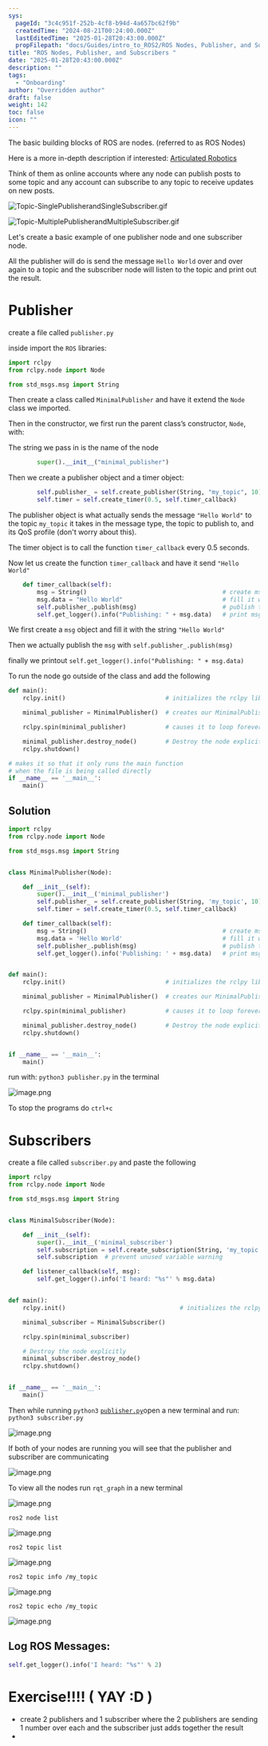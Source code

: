 ```yaml
---
sys:
  pageId: "3c4c951f-252b-4cf8-b94d-4a657bc62f9b"
  createdTime: "2024-08-21T00:24:00.000Z"
  lastEditedTime: "2025-01-28T20:43:00.000Z"
  propFilepath: "docs/Guides/intro_to_ROS2/ROS Nodes, Publisher, and Subscribers .md"
title: "ROS Nodes, Publisher, and Subscribers "
date: "2025-01-28T20:43:00.000Z"
description: ""
tags:
  - "Onboarding"
author: "Overridden author"
draft: false
weight: 142
toc: false
icon: ""
---
```


The basic building blocks of ROS are nodes. (referred to as ROS Nodes)

Here is a more in-depth description if interested: [Articulated Robotics](https://articulatedrobotics.xyz/tutorials/ready-for-ros/ros-overview#2-nodes)

Think of them as online accounts where any node can publish posts to some topic and any account can subscribe to any topic to receive updates on new posts.

![Topic-SinglePublisherandSingleSubscriber.gif](https://docs.ros.org/en/humble/_images/Topic-SinglePublisherandSingleSubscriber.gif)

![Topic-MultiplePublisherandMultipleSubscriber.gif](https://docs.ros.org/en/humble/_images/Topic-MultiplePublisherandMultipleSubscriber.gif)

Let's create a basic example of one publisher node and one subscriber node.

All the publisher will do is send the message `Hello World` over and over again to a topic and the subscriber node will listen to the topic and print out the result.

# Publisher

create a file called `publisher.py` 

inside import the `ROS` libraries:

```python
import rclpy
from rclpy.node import Node

from std_msgs.msg import String
```

Then create a class called `MinimalPublisher` and have it extend the `Node` class we imported.

Then in the constructor, we first run the parent class’s constructor, `Node`, with:

The string we pass in is the name of the node

```python
        super().__init__("minimal_publisher")
```

Then we create a publisher object and a timer object:

```python
        self.publisher_ = self.create_publisher(String, "my_topic", 10)
        self.timer = self.create_timer(0.5, self.timer_callback)
```

The publisher object is what actually sends the message `"Hello World"` to the topic `my_topic` it takes in the message type, the topic to publish to, and its QoS profile (don't worry about this).

The timer object is to call the function `timer_callback` every 0.5 seconds.

Now let us create the function `timer_callback` and have it send `"Hello World"`

```python
    def timer_callback(self):
        msg = String()                                      # create msg object
        msg.data = "Hello World"                            # fill it with data
        self.publisher_.publish(msg)                        # publish the message
        self.get_logger().info("Publishing: " + msg.data)   # print msg
```

We first create a `msg` object and fill it with the string `"Hello World"`

Then we actually publish the `msg` with `self.publisher_.publish(msg)`

finally we printout `self.get_logger().info("Publishing: " + msg.data)`

To run the node go outside of the class and add the following

```python
def main():
    rclpy.init()                            # initializes the rclpy library

    minimal_publisher = MinimalPublisher()  # creates our MinimalPublisher object

    rclpy.spin(minimal_publisher)           # causes it to loop forever

    minimal_publisher.destroy_node()        # Destroy the node explicitly
    rclpy.shutdown()

# makes it so that it only runs the main function
# when the file is being called directly
if __name__ == '__main__': 
    main()
```

## Solution

```python
import rclpy
from rclpy.node import Node

from std_msgs.msg import String


class MinimalPublisher(Node):

    def __init__(self):
        super().__init__('minimal_publisher')
        self.publisher_ = self.create_publisher(String, 'my_topic', 10)
        self.timer = self.create_timer(0.5, self.timer_callback)

    def timer_callback(self):
        msg = String()                                      # create msg object
        msg.data = 'Hello World'                            # fill it with data
        self.publisher_.publish(msg)                        # publish the message
        self.get_logger().info('Publishing: ' + msg.data)   # print msg


def main():
    rclpy.init()                            # initializes the rclpy library

    minimal_publisher = MinimalPublisher()  # creates our MinimalPublisher object

    rclpy.spin(minimal_publisher)           # causes it to loop forever

    minimal_publisher.destroy_node()        # Destroy the node explicitly
    rclpy.shutdown()


if __name__ == '__main__':
    main()
```

run with: `python3 publisher.py` in the terminal

![image.png](https://prod-files-secure.s3.us-west-2.amazonaws.com/d518164a-d88e-44d1-a4ee-3adb3bd8bce0/9214accb-ad5b-44f1-a31c-b3167c59138b/image.png?X-Amz-Algorithm=AWS4-HMAC-SHA256&X-Amz-Content-Sha256=UNSIGNED-PAYLOAD&X-Amz-Credential=ASIAZI2LB46633J7EAAO%2F20250705%2Fus-west-2%2Fs3%2Faws4_request&X-Amz-Date=20250705T150751Z&X-Amz-Expires=3600&X-Amz-Security-Token=IQoJb3JpZ2luX2VjED4aCXVzLXdlc3QtMiJIMEYCIQCOCgw1U95DIcx585Xuk%2BLs2tgf7%2BdXCHxKZjyGJ8cE4gIhANAGt0cZJlMYavbWy%2FOlDqlVeeoDzwlcYHKd3SYm%2F%2BmqKv8DCEYQABoMNjM3NDIzMTgzODA1IgwhNd5gn9JcEMpdBnoq3AOpsfm7sHJ7xCCXEUYCpQT%2F99fwJAWPhxhEVYc3L2dmQBTz33tm7pZbYaE2OPKLAY18q9m4KLtT%2FG7ASda0SDl0zlFLa4Pzm5aJurVC5Du71dB%2FHvHzOSfob8QklkGAwNYaQue0idq2jgCkkYVS%2FEdowVoqHi%2BNiNa4bxBLOpW5u45hNWmRO1Oc9tRQBiCX5dFY8QfKiOUsU%2B8PiQnMEwdXu1%2FI8YYB80tg%2Bk5lhfzil4ffu2xYC5TQR5LwLd%2FBzW6qRa6mi7V2BKQ5xKBvNUkaq28Zp7CevIsLm4D%2B7q%2F0WSZgz4OaN%2BkrqPqCaAOoWOWNQY3dl%2FDdiEeg6g57nOi4d6Dr%2Fbowid9n3kZ5aU28r92xRw5EVLRdoQNkYpjHmvMFWg1I2xl3m0WIKldl5FpQ8lYxHlqU5PBW0IHJ9q%2FPd4vf%2BS5bMdy%2FdQ1fE1jRhHIuaj3SG%2BbaBM%2BvnxS3SBW3a1lTxI26d61DxqzAhLFhUmt7PY2rKum3pIDhY%2FHD3T8z66XMhGsqcTHpRbqW8pO3K3K74B8nIaDCfsS6bm84ornVFFOoaEmvBCE0uioH1wuIjTbTfCdpCbAS8%2Bs4Bte2E6iFM7jGnoD2p4ApEY93CESC%2B%2B%2FCgKojH7Y4dzCOzKTDBjqkAZPu0LvaUy1T1jpWpE4Y%2F9lFm9zIV3jBa%2BLAGbs5in1Tj9Srx7QB%2FnPn%2Fl%2BQs90cDeMiA%2BxkTB%2Fqp7G4S2tsek3vW8qzat4D3om8kHXc0WXyvLZ2Awd8z4ANj2qx8ksZ7z6AB4ywjpcqyT5gBeddnIUaLdTUQ0kxgkWFNa2MPsqORJ0d532VnnemIaSniSo9Z7USb67h8qvNPTVtmqgOUoXS3W4M&X-Amz-Signature=13d6f6dc74de0a5c886f6be578f600e37d19fc646835ff539c57c11e19ced143&X-Amz-SignedHeaders=host&x-amz-checksum-mode=ENABLED&x-id=GetObject)

To stop the programs do `ctrl+c`

# Subscribers

create a file called `subscriber.py` and paste the following

```python
import rclpy
from rclpy.node import Node

from std_msgs.msg import String


class MinimalSubscriber(Node):

    def __init__(self):
        super().__init__('minimal_subscriber')
        self.subscription = self.create_subscription(String, 'my_topic', self.listener_callback, 10)
        self.subscription  # prevent unused variable warning

    def listener_callback(self, msg):
        self.get_logger().info('I heard: "%s"' % msg.data)


def main():
    rclpy.init()                                # initializes the rclpy library

    minimal_subscriber = MinimalSubscriber()

    rclpy.spin(minimal_subscriber)

    # Destroy the node explicitly
    minimal_subscriber.destroy_node()
    rclpy.shutdown()


if __name__ == '__main__':
    main()
```

Then while running `python3` [`publisher.py`](http://publisher.py/)open a new terminal and run: `python3 subscriber.py` 

![image.png](https://prod-files-secure.s3.us-west-2.amazonaws.com/d518164a-d88e-44d1-a4ee-3adb3bd8bce0/611fccf2-c738-4dbd-94e9-98f209092866/image.png?X-Amz-Algorithm=AWS4-HMAC-SHA256&X-Amz-Content-Sha256=UNSIGNED-PAYLOAD&X-Amz-Credential=ASIAZI2LB46633J7EAAO%2F20250705%2Fus-west-2%2Fs3%2Faws4_request&X-Amz-Date=20250705T150751Z&X-Amz-Expires=3600&X-Amz-Security-Token=IQoJb3JpZ2luX2VjED4aCXVzLXdlc3QtMiJIMEYCIQCOCgw1U95DIcx585Xuk%2BLs2tgf7%2BdXCHxKZjyGJ8cE4gIhANAGt0cZJlMYavbWy%2FOlDqlVeeoDzwlcYHKd3SYm%2F%2BmqKv8DCEYQABoMNjM3NDIzMTgzODA1IgwhNd5gn9JcEMpdBnoq3AOpsfm7sHJ7xCCXEUYCpQT%2F99fwJAWPhxhEVYc3L2dmQBTz33tm7pZbYaE2OPKLAY18q9m4KLtT%2FG7ASda0SDl0zlFLa4Pzm5aJurVC5Du71dB%2FHvHzOSfob8QklkGAwNYaQue0idq2jgCkkYVS%2FEdowVoqHi%2BNiNa4bxBLOpW5u45hNWmRO1Oc9tRQBiCX5dFY8QfKiOUsU%2B8PiQnMEwdXu1%2FI8YYB80tg%2Bk5lhfzil4ffu2xYC5TQR5LwLd%2FBzW6qRa6mi7V2BKQ5xKBvNUkaq28Zp7CevIsLm4D%2B7q%2F0WSZgz4OaN%2BkrqPqCaAOoWOWNQY3dl%2FDdiEeg6g57nOi4d6Dr%2Fbowid9n3kZ5aU28r92xRw5EVLRdoQNkYpjHmvMFWg1I2xl3m0WIKldl5FpQ8lYxHlqU5PBW0IHJ9q%2FPd4vf%2BS5bMdy%2FdQ1fE1jRhHIuaj3SG%2BbaBM%2BvnxS3SBW3a1lTxI26d61DxqzAhLFhUmt7PY2rKum3pIDhY%2FHD3T8z66XMhGsqcTHpRbqW8pO3K3K74B8nIaDCfsS6bm84ornVFFOoaEmvBCE0uioH1wuIjTbTfCdpCbAS8%2Bs4Bte2E6iFM7jGnoD2p4ApEY93CESC%2B%2B%2FCgKojH7Y4dzCOzKTDBjqkAZPu0LvaUy1T1jpWpE4Y%2F9lFm9zIV3jBa%2BLAGbs5in1Tj9Srx7QB%2FnPn%2Fl%2BQs90cDeMiA%2BxkTB%2Fqp7G4S2tsek3vW8qzat4D3om8kHXc0WXyvLZ2Awd8z4ANj2qx8ksZ7z6AB4ywjpcqyT5gBeddnIUaLdTUQ0kxgkWFNa2MPsqORJ0d532VnnemIaSniSo9Z7USb67h8qvNPTVtmqgOUoXS3W4M&X-Amz-Signature=cce7d6fe024fbda2d8ccd37d56a6592f659cd421c85ebffeffbd5bf20019bffb&X-Amz-SignedHeaders=host&x-amz-checksum-mode=ENABLED&x-id=GetObject)

If both of your nodes are running you will see that the publisher and subscriber are communicating

![image.png](https://prod-files-secure.s3.us-west-2.amazonaws.com/d518164a-d88e-44d1-a4ee-3adb3bd8bce0/eea428b5-1cf0-43bb-a30b-81cbaf6c5c78/image.png?X-Amz-Algorithm=AWS4-HMAC-SHA256&X-Amz-Content-Sha256=UNSIGNED-PAYLOAD&X-Amz-Credential=ASIAZI2LB46633J7EAAO%2F20250705%2Fus-west-2%2Fs3%2Faws4_request&X-Amz-Date=20250705T150751Z&X-Amz-Expires=3600&X-Amz-Security-Token=IQoJb3JpZ2luX2VjED4aCXVzLXdlc3QtMiJIMEYCIQCOCgw1U95DIcx585Xuk%2BLs2tgf7%2BdXCHxKZjyGJ8cE4gIhANAGt0cZJlMYavbWy%2FOlDqlVeeoDzwlcYHKd3SYm%2F%2BmqKv8DCEYQABoMNjM3NDIzMTgzODA1IgwhNd5gn9JcEMpdBnoq3AOpsfm7sHJ7xCCXEUYCpQT%2F99fwJAWPhxhEVYc3L2dmQBTz33tm7pZbYaE2OPKLAY18q9m4KLtT%2FG7ASda0SDl0zlFLa4Pzm5aJurVC5Du71dB%2FHvHzOSfob8QklkGAwNYaQue0idq2jgCkkYVS%2FEdowVoqHi%2BNiNa4bxBLOpW5u45hNWmRO1Oc9tRQBiCX5dFY8QfKiOUsU%2B8PiQnMEwdXu1%2FI8YYB80tg%2Bk5lhfzil4ffu2xYC5TQR5LwLd%2FBzW6qRa6mi7V2BKQ5xKBvNUkaq28Zp7CevIsLm4D%2B7q%2F0WSZgz4OaN%2BkrqPqCaAOoWOWNQY3dl%2FDdiEeg6g57nOi4d6Dr%2Fbowid9n3kZ5aU28r92xRw5EVLRdoQNkYpjHmvMFWg1I2xl3m0WIKldl5FpQ8lYxHlqU5PBW0IHJ9q%2FPd4vf%2BS5bMdy%2FdQ1fE1jRhHIuaj3SG%2BbaBM%2BvnxS3SBW3a1lTxI26d61DxqzAhLFhUmt7PY2rKum3pIDhY%2FHD3T8z66XMhGsqcTHpRbqW8pO3K3K74B8nIaDCfsS6bm84ornVFFOoaEmvBCE0uioH1wuIjTbTfCdpCbAS8%2Bs4Bte2E6iFM7jGnoD2p4ApEY93CESC%2B%2B%2FCgKojH7Y4dzCOzKTDBjqkAZPu0LvaUy1T1jpWpE4Y%2F9lFm9zIV3jBa%2BLAGbs5in1Tj9Srx7QB%2FnPn%2Fl%2BQs90cDeMiA%2BxkTB%2Fqp7G4S2tsek3vW8qzat4D3om8kHXc0WXyvLZ2Awd8z4ANj2qx8ksZ7z6AB4ywjpcqyT5gBeddnIUaLdTUQ0kxgkWFNa2MPsqORJ0d532VnnemIaSniSo9Z7USb67h8qvNPTVtmqgOUoXS3W4M&X-Amz-Signature=ca4988bb140f4fa3914869c8a71cf8df9bb09f7bff129eded8d42f8c21977a99&X-Amz-SignedHeaders=host&x-amz-checksum-mode=ENABLED&x-id=GetObject)

To view all the nodes run `rqt_graph` in a new terminal

![image.png](https://prod-files-secure.s3.us-west-2.amazonaws.com/d518164a-d88e-44d1-a4ee-3adb3bd8bce0/1d98e964-4318-4d62-b5c4-8c8f78368598/image.png?X-Amz-Algorithm=AWS4-HMAC-SHA256&X-Amz-Content-Sha256=UNSIGNED-PAYLOAD&X-Amz-Credential=ASIAZI2LB46633J7EAAO%2F20250705%2Fus-west-2%2Fs3%2Faws4_request&X-Amz-Date=20250705T150751Z&X-Amz-Expires=3600&X-Amz-Security-Token=IQoJb3JpZ2luX2VjED4aCXVzLXdlc3QtMiJIMEYCIQCOCgw1U95DIcx585Xuk%2BLs2tgf7%2BdXCHxKZjyGJ8cE4gIhANAGt0cZJlMYavbWy%2FOlDqlVeeoDzwlcYHKd3SYm%2F%2BmqKv8DCEYQABoMNjM3NDIzMTgzODA1IgwhNd5gn9JcEMpdBnoq3AOpsfm7sHJ7xCCXEUYCpQT%2F99fwJAWPhxhEVYc3L2dmQBTz33tm7pZbYaE2OPKLAY18q9m4KLtT%2FG7ASda0SDl0zlFLa4Pzm5aJurVC5Du71dB%2FHvHzOSfob8QklkGAwNYaQue0idq2jgCkkYVS%2FEdowVoqHi%2BNiNa4bxBLOpW5u45hNWmRO1Oc9tRQBiCX5dFY8QfKiOUsU%2B8PiQnMEwdXu1%2FI8YYB80tg%2Bk5lhfzil4ffu2xYC5TQR5LwLd%2FBzW6qRa6mi7V2BKQ5xKBvNUkaq28Zp7CevIsLm4D%2B7q%2F0WSZgz4OaN%2BkrqPqCaAOoWOWNQY3dl%2FDdiEeg6g57nOi4d6Dr%2Fbowid9n3kZ5aU28r92xRw5EVLRdoQNkYpjHmvMFWg1I2xl3m0WIKldl5FpQ8lYxHlqU5PBW0IHJ9q%2FPd4vf%2BS5bMdy%2FdQ1fE1jRhHIuaj3SG%2BbaBM%2BvnxS3SBW3a1lTxI26d61DxqzAhLFhUmt7PY2rKum3pIDhY%2FHD3T8z66XMhGsqcTHpRbqW8pO3K3K74B8nIaDCfsS6bm84ornVFFOoaEmvBCE0uioH1wuIjTbTfCdpCbAS8%2Bs4Bte2E6iFM7jGnoD2p4ApEY93CESC%2B%2B%2FCgKojH7Y4dzCOzKTDBjqkAZPu0LvaUy1T1jpWpE4Y%2F9lFm9zIV3jBa%2BLAGbs5in1Tj9Srx7QB%2FnPn%2Fl%2BQs90cDeMiA%2BxkTB%2Fqp7G4S2tsek3vW8qzat4D3om8kHXc0WXyvLZ2Awd8z4ANj2qx8ksZ7z6AB4ywjpcqyT5gBeddnIUaLdTUQ0kxgkWFNa2MPsqORJ0d532VnnemIaSniSo9Z7USb67h8qvNPTVtmqgOUoXS3W4M&X-Amz-Signature=dd352c2f21909a19453aa96ce7415305c2bf171b9c330a4a07027c473074a6ef&X-Amz-SignedHeaders=host&x-amz-checksum-mode=ENABLED&x-id=GetObject)

`ros2 node list`

![image.png](https://prod-files-secure.s3.us-west-2.amazonaws.com/d518164a-d88e-44d1-a4ee-3adb3bd8bce0/680ac8cf-e6d9-4164-9ece-5b9a6fccffee/image.png?X-Amz-Algorithm=AWS4-HMAC-SHA256&X-Amz-Content-Sha256=UNSIGNED-PAYLOAD&X-Amz-Credential=ASIAZI2LB46633J7EAAO%2F20250705%2Fus-west-2%2Fs3%2Faws4_request&X-Amz-Date=20250705T150751Z&X-Amz-Expires=3600&X-Amz-Security-Token=IQoJb3JpZ2luX2VjED4aCXVzLXdlc3QtMiJIMEYCIQCOCgw1U95DIcx585Xuk%2BLs2tgf7%2BdXCHxKZjyGJ8cE4gIhANAGt0cZJlMYavbWy%2FOlDqlVeeoDzwlcYHKd3SYm%2F%2BmqKv8DCEYQABoMNjM3NDIzMTgzODA1IgwhNd5gn9JcEMpdBnoq3AOpsfm7sHJ7xCCXEUYCpQT%2F99fwJAWPhxhEVYc3L2dmQBTz33tm7pZbYaE2OPKLAY18q9m4KLtT%2FG7ASda0SDl0zlFLa4Pzm5aJurVC5Du71dB%2FHvHzOSfob8QklkGAwNYaQue0idq2jgCkkYVS%2FEdowVoqHi%2BNiNa4bxBLOpW5u45hNWmRO1Oc9tRQBiCX5dFY8QfKiOUsU%2B8PiQnMEwdXu1%2FI8YYB80tg%2Bk5lhfzil4ffu2xYC5TQR5LwLd%2FBzW6qRa6mi7V2BKQ5xKBvNUkaq28Zp7CevIsLm4D%2B7q%2F0WSZgz4OaN%2BkrqPqCaAOoWOWNQY3dl%2FDdiEeg6g57nOi4d6Dr%2Fbowid9n3kZ5aU28r92xRw5EVLRdoQNkYpjHmvMFWg1I2xl3m0WIKldl5FpQ8lYxHlqU5PBW0IHJ9q%2FPd4vf%2BS5bMdy%2FdQ1fE1jRhHIuaj3SG%2BbaBM%2BvnxS3SBW3a1lTxI26d61DxqzAhLFhUmt7PY2rKum3pIDhY%2FHD3T8z66XMhGsqcTHpRbqW8pO3K3K74B8nIaDCfsS6bm84ornVFFOoaEmvBCE0uioH1wuIjTbTfCdpCbAS8%2Bs4Bte2E6iFM7jGnoD2p4ApEY93CESC%2B%2B%2FCgKojH7Y4dzCOzKTDBjqkAZPu0LvaUy1T1jpWpE4Y%2F9lFm9zIV3jBa%2BLAGbs5in1Tj9Srx7QB%2FnPn%2Fl%2BQs90cDeMiA%2BxkTB%2Fqp7G4S2tsek3vW8qzat4D3om8kHXc0WXyvLZ2Awd8z4ANj2qx8ksZ7z6AB4ywjpcqyT5gBeddnIUaLdTUQ0kxgkWFNa2MPsqORJ0d532VnnemIaSniSo9Z7USb67h8qvNPTVtmqgOUoXS3W4M&X-Amz-Signature=78bb5df684b843079dd4fb198624f894932eb9d7f380c1d4bc2ea391ecf48ba2&X-Amz-SignedHeaders=host&x-amz-checksum-mode=ENABLED&x-id=GetObject)

`ros2 topic list`

![image.png](https://prod-files-secure.s3.us-west-2.amazonaws.com/d518164a-d88e-44d1-a4ee-3adb3bd8bce0/eee2ebe1-27ef-4a4a-96fb-2ca54126fb29/image.png?X-Amz-Algorithm=AWS4-HMAC-SHA256&X-Amz-Content-Sha256=UNSIGNED-PAYLOAD&X-Amz-Credential=ASIAZI2LB46633J7EAAO%2F20250705%2Fus-west-2%2Fs3%2Faws4_request&X-Amz-Date=20250705T150751Z&X-Amz-Expires=3600&X-Amz-Security-Token=IQoJb3JpZ2luX2VjED4aCXVzLXdlc3QtMiJIMEYCIQCOCgw1U95DIcx585Xuk%2BLs2tgf7%2BdXCHxKZjyGJ8cE4gIhANAGt0cZJlMYavbWy%2FOlDqlVeeoDzwlcYHKd3SYm%2F%2BmqKv8DCEYQABoMNjM3NDIzMTgzODA1IgwhNd5gn9JcEMpdBnoq3AOpsfm7sHJ7xCCXEUYCpQT%2F99fwJAWPhxhEVYc3L2dmQBTz33tm7pZbYaE2OPKLAY18q9m4KLtT%2FG7ASda0SDl0zlFLa4Pzm5aJurVC5Du71dB%2FHvHzOSfob8QklkGAwNYaQue0idq2jgCkkYVS%2FEdowVoqHi%2BNiNa4bxBLOpW5u45hNWmRO1Oc9tRQBiCX5dFY8QfKiOUsU%2B8PiQnMEwdXu1%2FI8YYB80tg%2Bk5lhfzil4ffu2xYC5TQR5LwLd%2FBzW6qRa6mi7V2BKQ5xKBvNUkaq28Zp7CevIsLm4D%2B7q%2F0WSZgz4OaN%2BkrqPqCaAOoWOWNQY3dl%2FDdiEeg6g57nOi4d6Dr%2Fbowid9n3kZ5aU28r92xRw5EVLRdoQNkYpjHmvMFWg1I2xl3m0WIKldl5FpQ8lYxHlqU5PBW0IHJ9q%2FPd4vf%2BS5bMdy%2FdQ1fE1jRhHIuaj3SG%2BbaBM%2BvnxS3SBW3a1lTxI26d61DxqzAhLFhUmt7PY2rKum3pIDhY%2FHD3T8z66XMhGsqcTHpRbqW8pO3K3K74B8nIaDCfsS6bm84ornVFFOoaEmvBCE0uioH1wuIjTbTfCdpCbAS8%2Bs4Bte2E6iFM7jGnoD2p4ApEY93CESC%2B%2B%2FCgKojH7Y4dzCOzKTDBjqkAZPu0LvaUy1T1jpWpE4Y%2F9lFm9zIV3jBa%2BLAGbs5in1Tj9Srx7QB%2FnPn%2Fl%2BQs90cDeMiA%2BxkTB%2Fqp7G4S2tsek3vW8qzat4D3om8kHXc0WXyvLZ2Awd8z4ANj2qx8ksZ7z6AB4ywjpcqyT5gBeddnIUaLdTUQ0kxgkWFNa2MPsqORJ0d532VnnemIaSniSo9Z7USb67h8qvNPTVtmqgOUoXS3W4M&X-Amz-Signature=ad6f7d8d3b2de7ec2f99303dbf14b8a95061abedda7fb5089080313e384efbd4&X-Amz-SignedHeaders=host&x-amz-checksum-mode=ENABLED&x-id=GetObject)

`ros2 topic info /my_topic`

![image.png](https://prod-files-secure.s3.us-west-2.amazonaws.com/d518164a-d88e-44d1-a4ee-3adb3bd8bce0/6288ef12-cb9e-406f-b9eb-65feed3a9011/image.png?X-Amz-Algorithm=AWS4-HMAC-SHA256&X-Amz-Content-Sha256=UNSIGNED-PAYLOAD&X-Amz-Credential=ASIAZI2LB46633J7EAAO%2F20250705%2Fus-west-2%2Fs3%2Faws4_request&X-Amz-Date=20250705T150751Z&X-Amz-Expires=3600&X-Amz-Security-Token=IQoJb3JpZ2luX2VjED4aCXVzLXdlc3QtMiJIMEYCIQCOCgw1U95DIcx585Xuk%2BLs2tgf7%2BdXCHxKZjyGJ8cE4gIhANAGt0cZJlMYavbWy%2FOlDqlVeeoDzwlcYHKd3SYm%2F%2BmqKv8DCEYQABoMNjM3NDIzMTgzODA1IgwhNd5gn9JcEMpdBnoq3AOpsfm7sHJ7xCCXEUYCpQT%2F99fwJAWPhxhEVYc3L2dmQBTz33tm7pZbYaE2OPKLAY18q9m4KLtT%2FG7ASda0SDl0zlFLa4Pzm5aJurVC5Du71dB%2FHvHzOSfob8QklkGAwNYaQue0idq2jgCkkYVS%2FEdowVoqHi%2BNiNa4bxBLOpW5u45hNWmRO1Oc9tRQBiCX5dFY8QfKiOUsU%2B8PiQnMEwdXu1%2FI8YYB80tg%2Bk5lhfzil4ffu2xYC5TQR5LwLd%2FBzW6qRa6mi7V2BKQ5xKBvNUkaq28Zp7CevIsLm4D%2B7q%2F0WSZgz4OaN%2BkrqPqCaAOoWOWNQY3dl%2FDdiEeg6g57nOi4d6Dr%2Fbowid9n3kZ5aU28r92xRw5EVLRdoQNkYpjHmvMFWg1I2xl3m0WIKldl5FpQ8lYxHlqU5PBW0IHJ9q%2FPd4vf%2BS5bMdy%2FdQ1fE1jRhHIuaj3SG%2BbaBM%2BvnxS3SBW3a1lTxI26d61DxqzAhLFhUmt7PY2rKum3pIDhY%2FHD3T8z66XMhGsqcTHpRbqW8pO3K3K74B8nIaDCfsS6bm84ornVFFOoaEmvBCE0uioH1wuIjTbTfCdpCbAS8%2Bs4Bte2E6iFM7jGnoD2p4ApEY93CESC%2B%2B%2FCgKojH7Y4dzCOzKTDBjqkAZPu0LvaUy1T1jpWpE4Y%2F9lFm9zIV3jBa%2BLAGbs5in1Tj9Srx7QB%2FnPn%2Fl%2BQs90cDeMiA%2BxkTB%2Fqp7G4S2tsek3vW8qzat4D3om8kHXc0WXyvLZ2Awd8z4ANj2qx8ksZ7z6AB4ywjpcqyT5gBeddnIUaLdTUQ0kxgkWFNa2MPsqORJ0d532VnnemIaSniSo9Z7USb67h8qvNPTVtmqgOUoXS3W4M&X-Amz-Signature=6654e06e340610fbf59dfd6039a9fa1ac8b397db75100ac236e9dbd578b27b23&X-Amz-SignedHeaders=host&x-amz-checksum-mode=ENABLED&x-id=GetObject)

`ros2 topic echo /my_topic`

![image.png](https://prod-files-secure.s3.us-west-2.amazonaws.com/d518164a-d88e-44d1-a4ee-3adb3bd8bce0/0a6fcb4d-422d-4a6c-a803-749ef4adf2c6/image.png?X-Amz-Algorithm=AWS4-HMAC-SHA256&X-Amz-Content-Sha256=UNSIGNED-PAYLOAD&X-Amz-Credential=ASIAZI2LB46633J7EAAO%2F20250705%2Fus-west-2%2Fs3%2Faws4_request&X-Amz-Date=20250705T150751Z&X-Amz-Expires=3600&X-Amz-Security-Token=IQoJb3JpZ2luX2VjED4aCXVzLXdlc3QtMiJIMEYCIQCOCgw1U95DIcx585Xuk%2BLs2tgf7%2BdXCHxKZjyGJ8cE4gIhANAGt0cZJlMYavbWy%2FOlDqlVeeoDzwlcYHKd3SYm%2F%2BmqKv8DCEYQABoMNjM3NDIzMTgzODA1IgwhNd5gn9JcEMpdBnoq3AOpsfm7sHJ7xCCXEUYCpQT%2F99fwJAWPhxhEVYc3L2dmQBTz33tm7pZbYaE2OPKLAY18q9m4KLtT%2FG7ASda0SDl0zlFLa4Pzm5aJurVC5Du71dB%2FHvHzOSfob8QklkGAwNYaQue0idq2jgCkkYVS%2FEdowVoqHi%2BNiNa4bxBLOpW5u45hNWmRO1Oc9tRQBiCX5dFY8QfKiOUsU%2B8PiQnMEwdXu1%2FI8YYB80tg%2Bk5lhfzil4ffu2xYC5TQR5LwLd%2FBzW6qRa6mi7V2BKQ5xKBvNUkaq28Zp7CevIsLm4D%2B7q%2F0WSZgz4OaN%2BkrqPqCaAOoWOWNQY3dl%2FDdiEeg6g57nOi4d6Dr%2Fbowid9n3kZ5aU28r92xRw5EVLRdoQNkYpjHmvMFWg1I2xl3m0WIKldl5FpQ8lYxHlqU5PBW0IHJ9q%2FPd4vf%2BS5bMdy%2FdQ1fE1jRhHIuaj3SG%2BbaBM%2BvnxS3SBW3a1lTxI26d61DxqzAhLFhUmt7PY2rKum3pIDhY%2FHD3T8z66XMhGsqcTHpRbqW8pO3K3K74B8nIaDCfsS6bm84ornVFFOoaEmvBCE0uioH1wuIjTbTfCdpCbAS8%2Bs4Bte2E6iFM7jGnoD2p4ApEY93CESC%2B%2B%2FCgKojH7Y4dzCOzKTDBjqkAZPu0LvaUy1T1jpWpE4Y%2F9lFm9zIV3jBa%2BLAGbs5in1Tj9Srx7QB%2FnPn%2Fl%2BQs90cDeMiA%2BxkTB%2Fqp7G4S2tsek3vW8qzat4D3om8kHXc0WXyvLZ2Awd8z4ANj2qx8ksZ7z6AB4ywjpcqyT5gBeddnIUaLdTUQ0kxgkWFNa2MPsqORJ0d532VnnemIaSniSo9Z7USb67h8qvNPTVtmqgOUoXS3W4M&X-Amz-Signature=c7a7359e3af9ae92ec6a5cb96f388f4081b462d00658cd855260041acbec5d39&X-Amz-SignedHeaders=host&x-amz-checksum-mode=ENABLED&x-id=GetObject)

## Log ROS Messages:

```python
self.get_logger().info('I heard: "%s"' % 2)
```

# Exercise!!!! ( YAY :D )

- create 2 publishers and 1 subscriber where the 2 publishers are sending 1 number over each and the subscriber just adds together the result
- 
